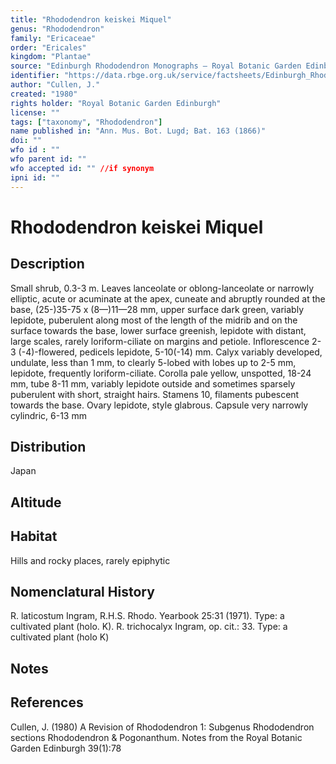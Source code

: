 ```yaml
---
title: "Rhododendron keiskei Miquel"
genus: "Rhododendron"
family: "Ericaceae"
order: "Ericales"
kingdom: "Plantae"
source: "Edinburgh Rhododendron Monographs – Royal Botanic Garden Edinburgh"
identifier: "https://data.rbge.org.uk/service/factsheets/Edinburgh_Rhododendron_Monographs.xhtml"
author: "Cullen, J."
created: "1980"
rights holder: "Royal Botanic Garden Edinburgh"
license: ""
tags: ["taxonomy", "Rhododendron"]
name published in: "Ann. Mus. Bot. Lugd; Bat. 163 (1866)"
doi: ""
wfo id : ""
wfo parent id: ""
wfo accepted id: "" //if synonym                      
ipni id: ""
---
```


                       

# Rhododendron keiskei Miquel

## Description
Small shrub, 0.3-3 m. Leaves lanceolate or oblong-lanceolate or narrowly elliptic, acute or acuminate at the apex, cuneate and abruptly rounded at the base, (25-)35-75 x (8—)11—28 mm, upper surface dark green, variably lepidote, puberulent along most of the length of the midrib and on the surface towards the base, lower surface greenish, lepidote with distant, large scales, rarely loriform-ciliate on margins and petiole. Inflorescence 2-3 (-4)-flowered, pedicels lepidote, 5-10(-14) mm. Calyx variably developed, undulate, less than 1 mm, to clearly 5-lobed with lobes up to 2-5 mm, lepidote, frequently loriform-ciliate. Corolla pale yellow, unspotted, 18-24 mm, tube 8-11 mm, variably lepidote outside and sometimes sparsely puberulent with short, straight hairs. Stamens 10, filaments pubescent towards the base. Ovary lepidote, style glabrous. Capsule very narrowly cylindric, 6-13 mm

## Distribution
Japan

## Altitude


## Habitat
Hills and rocky places, rarely epiphytic

## Nomenclatural History
R. laticostum Ingram, R.H.S. Rhodo. Yearbook 25:31 (1971). Type: a cultivated plant (holo. K). R. trichocalyx Ingram, op. cit.: 33. Type: a cultivated plant (holo K)
                       
## Notes


## References

Cullen, J. (1980) A Revision of Rhododendron 1: Subgenus Rhododendron sections Rhododendron & Pogonanthum. Notes from the Royal Botanic Garden Edinburgh 39(1):78
